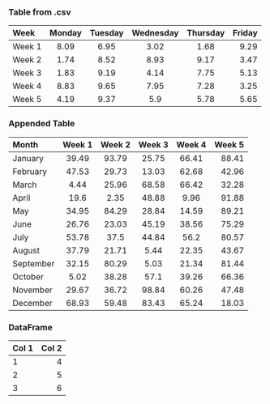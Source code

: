 
### Table from .csv
| Week | Monday | Tuesday | Wednesday | Thursday | Friday | 
| :--- | :----: | :----: | :----: | :----: | ---: |
| Week 1 | 8.09 | 6.95 | 3.02 | 1.68 | 9.29 | 
| Week 2 | 1.74 | 8.52 | 8.93 | 9.17 | 3.47 | 
| Week 3 | 1.83 | 9.19 | 4.14 | 7.75 | 5.13 | 
| Week 4 | 8.83 | 9.65 | 7.95 | 7.28 | 3.25 | 
| Week 5 | 4.19 | 9.37 | 5.9 | 5.78 | 5.65 | 

### Appended Table
| Month | Week 1 | Week 2 | Week 3 | Week 4 | Week 5 | 
| :--- | :----: | :----: | :----: | :----: | ---: |
| January | 39.49 | 93.79 | 25.75 | 66.41 | 88.41 | 
| February | 47.53 | 29.73 | 13.03 | 62.68 | 42.96 | 
| March | 4.44 | 25.96 | 68.58 | 66.42 | 32.28 | 
| April | 19.6 | 2.35 | 48.88 | 9.96 | 91.88 | 
| May | 34.95 | 84.29 | 28.84 | 14.59 | 89.21 | 
| June | 26.76 | 23.03 | 45.19 | 38.56 | 75.29 | 
| July | 53.78 | 37.5 | 44.84 | 56.2 | 80.57 | 
| August | 37.79 | 21.71 | 5.44 | 22.35 | 43.67 | 
| September | 32.15 | 80.29 | 5.03 | 21.34 | 81.44 | 
| October | 5.02 | 38.28 | 57.1 | 39.26 | 66.36 | 
| November | 29.67 | 36.72 | 98.84 | 60.26 | 47.48 | 
| December | 68.93 | 59.48 | 83.43 | 65.24 | 18.03 | 

### DataFrame
| Col 1 | Col 2 | 
| :--- | ---: |
| 1 | 4 | 
| 2 | 5 | 
| 3 | 6 | 
